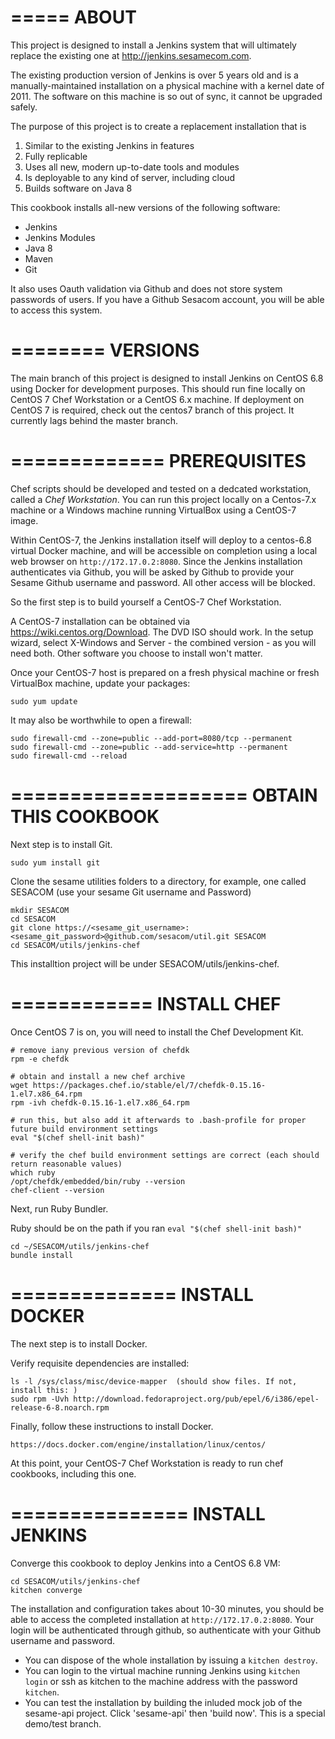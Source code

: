 =====
ABOUT
=====

This project is designed to install a Jenkins system that will ultimately replace the existing one at http://jenkins.sesamecom.com.

The existing production version of Jenkins is over 5 years old and is a manually-maintained installation on a physical machine with a kernel date of 2011. The software on this machine is so out of sync, it cannot be upgraded safely.

The purpose of this project is to create a replacement installation that is 

1. Similar to the existing Jenkins in features 
2. Fully replicable 
3. Uses all new, modern up-to-date tools and modules
4. Is deployable to any kind of server, including cloud
5. Builds software on Java 8

This cookbook installs all-new versions of the following software:

- Jenkins
- Jenkins Modules
- Java 8
- Maven
- Git

It also uses Oauth validation via Github and does not store system passwords of users. If you have a Github Sesacom account, you will be able to access this system.

========
VERSIONS
========

The main branch of this project is designed to install Jenkins on CentOS 6.8 using Docker for development purposes. This should run fine locally on CentOS 7 Chef Workstation or a CentOS 6.x machine. If deployment on CentOS 7 is required, check out the centos7 branch of this project. It currently lags behind the master branch.

=============
PREREQUISITES
=============

Chef scripts should be developed and tested on a dedcated workstation, called a _Chef Workstation_. You can run this project locally on a Centos-7.x machine or a Windows machine running VirtualBox using a CentOS-7 image. 

Within CentOS-7, the Jenkins installation itself will deploy to a centos-6.8 virtual Docker machine, and will be accessible on completion using a local web browser on ```http://172.17.0.2:8080```. Since the Jenkins installation authenticates via Github, you will be asked by Github to provide your Sesame Github username and password. All other access will be blocked.

So the first step is to build yourself a CentOS-7 Chef Workstation.

A CentOS-7 installation can be obtained via https://wiki.centos.org/Download. The DVD ISO should work.
In the setup wizard, select X-Windows and Server - the combined version - as you will need both. 
Other software you choose to install won't matter.

Once your CentOS-7 host is prepared on a fresh physical machine or fresh VirtualBox machine, update your packages: 
~~~
sudo yum update
~~~

It may also be worthwhile to open a firewall:
~~~
sudo firewall-cmd --zone=public --add-port=8080/tcp --permanent
sudo firewall-cmd --zone=public --add-service=http --permanent
sudo firewall-cmd --reload
~~~

====================
OBTAIN THIS COOKBOOK
====================

Next step is to install Git. 
~~~
sudo yum install git
~~~

Clone the sesame utilities folders to a directory, for example, one called SESACOM
(use your sesame Git username and Password)
~~~
mkdir SESACOM
cd SESACOM
git clone https://<sesame_git_username>:<sesame_git_password>@github.com/sesacom/util.git SESACOM
cd SESACOM/utils/jenkins-chef
~~~

This installtion project will be under SESACOM/utils/jenkins-chef.

============
INSTALL CHEF
============

Once CentOS 7 is on, you will need to install the Chef Development Kit.

~~~
# remove iany previous version of chefdk
rpm -e chefdk

# obtain and install a new chef archive
wget https://packages.chef.io/stable/el/7/chefdk-0.15.16-1.el7.x86_64.rpm
rpm -ivh chefdk-0.15.16-1.el7.x86_64.rpm

# run this, but also add it afterwards to .bash-profile for proper future build environment settings
eval "$(chef shell-init bash)"

# verify the chef build environment settings are correct (each should return reasonable values)
which ruby
/opt/chefdk/embedded/bin/ruby --version
chef-client --version
~~~

Next, run Ruby Bundler. 

Ruby should be on the path if you ran ```eval "$(chef shell-init bash)"```
~~~
cd ~/SESACOM/utils/jenkins-chef
bundle install
~~~

==============
INSTALL DOCKER
==============

The next step is to install Docker.

Verify requisite dependencies are installed:
~~~
ls -l /sys/class/misc/device-mapper  (should show files. If not, install this: )
sudo rpm -Uvh http://download.fedoraproject.org/pub/epel/6/i386/epel-release-6-8.noarch.rpm
~~~

Finally, follow these instructions to install Docker.
~~~
https://docs.docker.com/engine/installation/linux/centos/
~~~

At this point, your CentOS-7 Chef Workstation is ready to run chef cookbooks, including this one.

===============
INSTALL JENKINS
===============

Converge this cookbook to deploy Jenkins into a CentOS 6.8 VM:

~~~
cd SESACOM/utils/jenkins-chef
kitchen converge
~~~

The installation and configuration takes about 10-30 minutes, you should be able to access the completed installation at ```http://172.17.0.2:8080```.  Your login will be authenticated through github, so authenticate with your Github username and password.


- You can dispose of the whole installation by issuing a ```kitchen destroy```. 
- You can login to the virtual machine running Jenkins using ```kitchen login``` or ssh as kitchen to the machine address with the password ```kitchen```.
- You can test the installation by building the inluded mock job of the sesame-api project. Click 'sesame-api' then 'build now'. This is a special demo/test branch.

